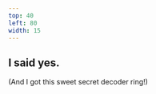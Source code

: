```yaml
---
top: 40
left: 80
width: 15
---
```

## <span class="voice--tom">I said yes.</span>

<span class="voice--tom">
(And I got this sweet secret decoder ring!)
</span>
